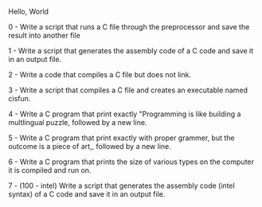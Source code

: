 Hello, World

0 - Write a script that runs a C file through the preprocessor and save the result into another file

1 - Write a script that generates the assembly code of a C code and save it in an output file.

2 - Write a code that compiles a C file but does not link.

3 - Write a script that compiles a C file and creates an executable named cisfun.

4 - Write a C program that print exactly "Programming is like building a multlingual puzzle, followed by a new line.

5 - Write a C program that print exactly with proper grammer, but the outcome is a piece of art,, followed by a new line.

6 - Write a C program that prints the size of various types on the computer it is compiled and run on.

7 - (100 - intel) Write a script that generates the assembly code (intel syntax) of a C code and save it in an output file.
